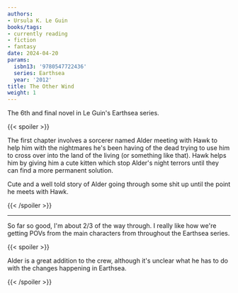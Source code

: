 ```yaml
---
authors:
- Ursula K. Le Guin
books/tags:
- currently reading
- fiction
- fantasy
date: 2024-04-20
params:
  isbn13: '9780547722436'
  series: Earthsea
  year: '2012'
title: The Other Wind
weight: 1
---
```


The 6th and final novel in Le Guin's Earthsea series.

<!--more-->

{{< spoiler >}}

The first chapter involves a sorcerer named Alder meeting with Hawk to help him
with the nightmares he's been having of the dead trying to use him to cross over
into the land of the living (or something like that). Hawk helps him by giving
him a cute kitten which stop Alder's night terrors until they can find a more
permanent solution.

Cute and a well told story of Alder going through some shit up until the point
he meets with Hawk.

{{< /spoiler >}}

---

So far so good, I'm about 2/3 of the way through. I really like how we're
getting POVs from the main characters from throughout the Earthsea series.

{{< spoiler >}}

Alder is a great addition to the crew, although it's unclear what he has to do
with the changes happening in Earthsea.

{{< /spoiler >}}